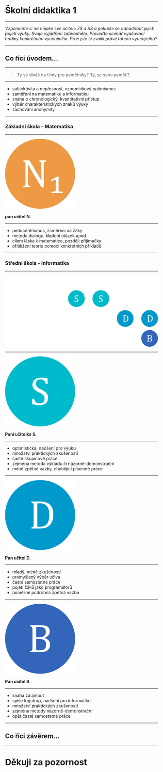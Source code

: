 # Školní didaktika 1

---

*Vzpomeňte si na nějaké své učitele ZŠ a SŠ a pokuste se odhadnout jejich pojetí výuky. Svoje vyjádření zdůvodněte. Proveďte scénář vyučovací hodiny konkrétního vyučujícího. Proč jste si zvolili právě tohoto vyučujícího?*

---

## Co říci úvodem...

---

> Ty se díváš na filmy pro pamětníky? Ty, se svou pamětí?

---

- subjektivita a nepřesnost, vzpomínkový optimismus
- zaměření na matematiku a informatiku
- snaha o chronologický, kvantitativní přístup
- výběr charakteristických znaků výuky
- zachování anonymity

---

### Základní škola - Matematika

---

![N_1](slides-img/n1.png)

**pan učitel N.**

---

- pedocentrismus, zaměření na žáky
- metoda dialogu, kladení otázek apod.
- cílem láska k matematice, později přijímačky
- přiblížení teorie pomocí konkrétních příkladů

---

### Střední škola - Informatika

---

![tabulka učitelů informatiky SŠ](slides-img/table-inf.png)

---

![S](slides-img/s.png)

**Paní učitelka S.**

---

- optimistická, nadšení pro výuku
- množství praktických zkušeností
- časté skupinové práce
- zejména metoda výkladu či názorně-demonstrační
- méně zpětné vazby, chybějící písemné práce

---

![D](slides-img/d.png)

**Pan učitel D.**

---

- mladý, méně zkušeností
- promyšlený výběr učiva
- časté samostatné práce
- pojetí žáků jako programátorů
- poměrně podrobná zpětná vazba

---

![B](slides-img/b.png)

**Pan učitel B.**

---

- snaha zaujmout
- spíše logotrop, nadšení pro informatiku
- množství praktických zkušeností
- zejména metody názorně-demonstrační
- opět časté samostatné práce

---

## Co říci závěrem...

---

# Děkuji za pozornost
